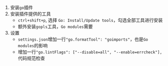 1. 安装`go`插件
2. 安装插件提供的工具
   * `ctrl+shift+p`,  选择  `Go: Install/Update tools`，勾选全部工具进行安装
   * 额外安装`gopls`工具，`Go modules`需要
3. 设置
   * `settings.json`增加一行`"go.formatTool": "goimports"`，也是`Go modules`的影响
   * 增加一行`"go.lintFlags": ["--disable=all", "--enable=errcheck"],`代码规范检查